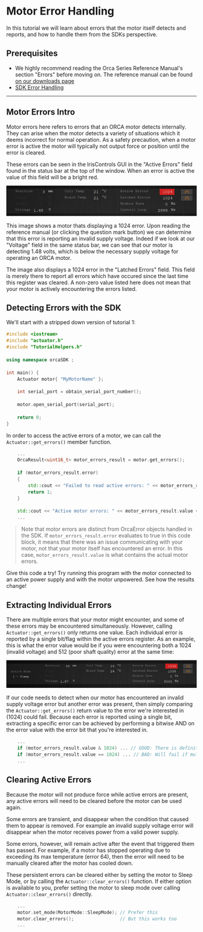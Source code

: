 # Motor Error Handling

In this tutorial we will learn about errors that the motor itself detects and reports, and how to handle them from the SDKs perspective.

## Prerequisites
 - We highly recommend reading the Orca Series Reference Manual's section "Errors" before moving on. The reference manual can be found [on our downloads page](https://irisdynamics.com/downloads)
 - [SDK Error Handling](../04_ErrorHandling/ErrorHandling.md)

---

## Motor Errors Intro

Motor errors here refers to errors that an ORCA motor detects internally. They can arise when the motor detects a variety of situations which it deems incorrect for normal operation. As a safety precaution, when a motor error is active the motor will typically not output force or position until the error is cleared. 

These errors can be seen in the IrisControls GUI in the "Active Errors" field found in the status bar at the top of the window. When an error is active the value of this field will be a bright red. 

![voltage error](active_voltage_error.png "IrisControls displaying a 1024 error (Supply Voltage Invalid)")

This image shows a motor thats displaying a 1024 error. Upon reading the reference manual (or clicking the question mark button) we can determine that this error is reporting an invalid supply voltage. Indeed if we look at our "Voltage" field in the same status bar, we can see that our motor is detecting 1.48 volts, which is below the necessary supply voltage for operating an ORCA motor.

The image also displays a 1024 error in the "Latched Errors" field. This field is merely there to report all errors which have occured since the last time this register was cleared. A non-zero value listed here does not mean that your motor is actively encountering the errors listed.

## Detecting Errors with the SDK

We'll start with a stripped down version of tutorial 1:

```./main.cpp
#include <iostream>
#include "actuator.h"
#include "TutorialHelpers.h"

using namespace orcaSDK ;

int main() {
	Actuator motor{ "MyMotorName" };

	int serial_port = obtain_serial_port_number();

	motor.open_serial_port(serial_port);

	return 0;
}
```

In order to access the active errors of a motor, we can call the `Actuator::get_errors()` member function.


```./main.cpp
	...
	OrcaResult<uint16_t> motor_errors_result = motor.get_errors();

	if (motor_errors_result.error)
	{
		std::cout << "Failed to read active errors: " << motor_errors_result.error.what() << "\n";
		return 1;
	}

	std::cout << "Active motor errors: " << motor_errors_result.value << "\n";
	...
```

> Note that motor errors are distinct from OrcaError objects handled in the SDK. If `motor_errors_result.error` evaluates to true in this code block, it means that there was an issue communicating with your motor, not that your motor itself has encountered an error. In this case, `motor_errors_result.value` is what contains the actual motor errors.

Give this code a try! Try running this program with the motor connected to an active power supply and with the motor unpowered. See how the results change!

## Extracting Individual Errors

There are multiple errors that your motor might encounter, and some of these errors may be encountered simultaneously. However, calling `Actuator::get_errors()` only returns one value. Each individual error is reported by a single bit/flag within the active errors register. As an example, this is what the error value would be if you were encountering both a 1024 (invalid voltage) and 512 (poor shaft quality) error at the same time:

![both voltage and shaft quality error](invalid_voltage_and_poor_shaft_quality.png "IrisControls displaying both a 1024 error (Supply Voltage Invalid) and a 512 error (Low Shaft Quality)")

If our code needs to detect when our motor has encountered an invalid supply voltage error but another error was present, then simply comparing the `Actuator::get_errors()` return value to the error we're interested in (1024) could fail. Because each error is reported using a single bit, extracting a specific error can be achieved by performing a bitwise AND on the error value with the error bit that you're interested in.

```./main.cpp
	...
	if (motor_errors_result.value & 1024) ... // GOOD: There is definitely a 1024 error
	if (motor_errors_result.value == 1024) ... // BAD: Will fail if multiple active errors
	...
```

## Clearing Active Errors

Because the motor will not produce force while active errors are present, any active errors will need to be cleared before the motor can be used again. 

Some errors are transient, and disappear when the condition that caused them to appear is removed. For example an invalid supply voltage error will disappear when the motor receives power from a valid power supply. 

Some errors, however, will remain active after the event that triggered them has passed. For example, if a motor has stopped operating due to exceeding its max temperature (error 64), then the error will need to be manually cleared after the motor has cooled down. 

These persistent errors can be cleared either by setting the motor to Sleep Mode, or by calling the `Actuator::clear_errors()` function. If either option is available to you, prefer setting the motor to sleep mode over calling `Actuator::clear_errors()` directly.

```./main.cpp
	...
	motor.set_mode(MotorMode::SleepMode); // Prefer this
	motor.clear_errors();                 // But this works too
	...
```